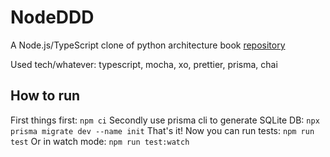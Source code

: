 # NodeDDD

A Node.js/TypeScript clone of python architecture book [repository](https://github.com/cosmicpython/code/)

Used tech/whatever: typescript, mocha, xo, prettier, prisma, chai

## How to run

First things first:
`npm ci`
Secondly use prisma cli to generate SQLite DB:
`npx prisma migrate dev --name init`
That's it! Now you can run tests:
`npm run test`
Or in watch mode:
`npm run test:watch`
